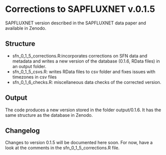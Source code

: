 # Corrections to SAPFLUXNET v.0.1.5
SAPFLUXNET version described in the SAPFLUXNET data paper and available in 
Zenodo.

## Structure 

* sfn_0_1_5_corrections.R:incorporates corrections on SFN data and metadata and
writes a new version of the database (0.1.6, RData files) in an output folder.
* sfn_0_1_5_csvs.R: writes RData files to csv folder and fixes issues with 
timezones in csv files
* sfn_0_1_6_checks.R: miscellaneous data checks of the corrected version.

## Output

The code produces a new version stored in the folder output/0.1.6. It has the same
structure as the database in Zenodo.

## Changelog

Changes to version 0.1.5 will be documented here soon. For now, have a look at 
the comments in the sfn_0_1_5_corrections.R file.
